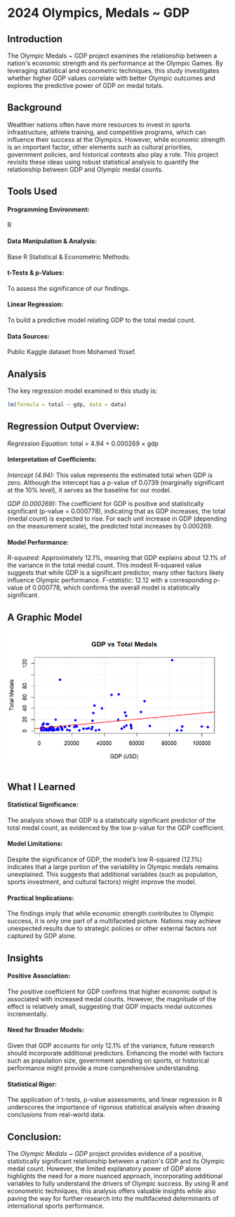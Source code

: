 # 2024 Olympics, Medals ~ GDP

## Introduction

The Olympic Medals ~ GDP project examines the relationship between a nation's economic strength and its performance at the Olympic Games. By leveraging statistical and econometric techniques, this study investigates whether higher GDP values correlate with better Olympic outcomes and explores the predictive power of GDP on medal totals.

## Background

Wealthier nations often have more resources to invest in sports infrastructure, athlete training, and competitive programs, which can influence their success at the Olympics. However, while economic strength is an important factor, other elements such as cultural priorities, government policies, and historical contexts also play a role. This project revisits these ideas using robust statistical analysis to quantify the relationship between GDP and Olympic medal counts.

## Tools Used

#### Programming Environment:

R

#### Data Manipulation & Analysis:

Base R
Statistical & Econometric Methods:

#### t-Tests & p-Values:

To assess the significance of our findings.

#### Linear Regression:

To build a predictive model relating GDP to the total medal count.

#### Data Sources:

Public Kaggle dataset from Mohamed Yosef.

## Analysis

The key regression model examined in this study is:

```r
lm(formula = total ~ gdp, data = data)
```

## Regression Output Overview:

_Regression Equation:_
total = 4.94 + 0.000269 × gdp

#### Interpretation of Coefficients:

_Intercept (4.94):_
This value represents the estimated total when GDP is zero. Although the intercept has a p-value of 0.0739 (marginally significant at the 10% level), it serves as the baseline for our model.

_GDP (0.000269):_
The coefficient for GDP is positive and statistically significant (p-value = 0.000778), indicating that as GDP increases, the total (medal count) is expected to rise. For each unit increase in GDP (depending on the measurement scale), the predicted total increases by 0.000269.

#### Model Performance:

_R-squared:_
Approximately 12.1%, meaning that GDP explains about 12.1% of the variance in the total medal count. This modest R-squared value suggests that while GDP is a significant predictor, many other factors likely influence Olympic performance.
_F-statistic:_ 12.12 with a corresponding p-value of 0.000778, which confirms the overall model is statistically significant.

## A Graphic Model

![Visualization of linear regression between the number of Olympic medals and the GDP of countries](https://github.com/chriskorol/2024_Olympics/blob/main/000016.png)

## What I Learned

#### Statistical Significance:

The analysis shows that GDP is a statistically significant predictor of the total medal count, as evidenced by the low p-value for the GDP coefficient.

#### Model Limitations:

Despite the significance of GDP, the model’s low R-squared (12.1%) indicates that a large portion of the variability in Olympic medals remains unexplained. This suggests that additional variables (such as population, sports investment, and cultural factors) might improve the model.

#### Practical Implications:

The findings imply that while economic strength contributes to Olympic success, it is only one part of a multifaceted picture. Nations may achieve unexpected results due to strategic policies or other external factors not captured by GDP alone.

## Insights

#### Positive Association:

The positive coefficient for GDP confirms that higher economic output is associated with increased medal counts. However, the magnitude of the effect is relatively small, suggesting that GDP impacts medal outcomes incrementally.

#### Need for Broader Models:

Given that GDP accounts for only 12.1% of the variance, future research should incorporate additional predictors. Enhancing the model with factors such as population size, government spending on sports, or historical performance might provide a more comprehensive understanding.

#### Statistical Rigor:

The application of t-tests, p-value assessments, and linear regression in R underscores the importance of rigorous statistical analysis when drawing conclusions from real-world data.

## Conclusion:

The _Olympic Medals ~ GDP_ project provides evidence of a positive, statistically significant relationship between a nation's GDP and its Olympic medal count. However, the limited explanatory power of GDP alone highlights the need for a more nuanced approach, incorporating additional variables to fully understand the drivers of Olympic success. By using R and econometric techniques, this analysis offers valuable insights while also paving the way for further research into the multifaceted determinants of international sports performance.
